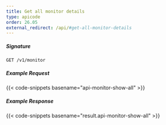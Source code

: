 ```yaml
---
title: Get all monitor details
type: apicode
order: 26.05
external_redirect: /api/#get-all-monitor-details
---
```


##### Signature
`GET /v1/monitor`
##### Example Request
{{< code-snippets basename="api-monitor-show-all" >}}
##### Example Response
{{< code-snippets basename="result.api-monitor-show-all" >}}
